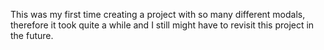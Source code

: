 This was my first time creating a project with so many different modals, therefore it took quite a while and I still might have to revisit this project in the future. 